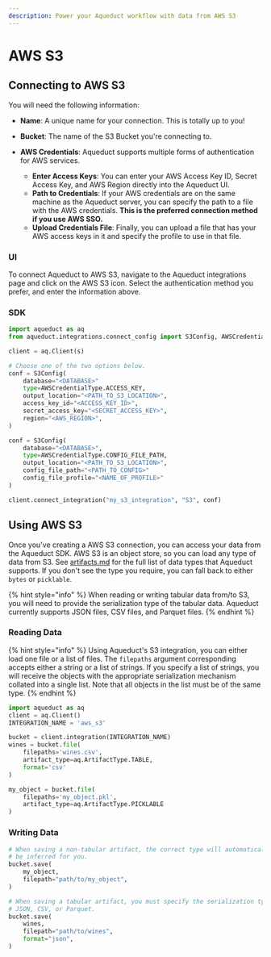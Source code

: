 ```yaml
---
description: Power your Aqueduct workflow with data from AWS S3
---
```


# AWS S3

## Connecting to AWS S3

You will need the following information:

* **Name**: A unique name for your connection. This is totally up to you!
* **Bucket**: The name of the S3 Bucket you're connecting to.

* **AWS Credentials**: Aqueduct supports multiple forms of authentication for AWS services.
  * **Enter Access Keys**: You can enter your AWS Access Key ID, Secret Access Key, and AWS Region directly into the Aqueduct UI.
  * **Path to Credentials**: If your AWS credentials are on the same machine as the Aqueduct server, you can specify the path to a file with the AWS credentials. **This is the preferred connection method if you use AWS SSO.**
  * **Upload Credentials File**: Finally, you can upload a file that has your AWS access keys in it and specify the profile to use in that file.&#x20;

### UI

To connect Aqueduct to AWS S3, navigate to the Aqueduct integrations page and click on the AWS S3 icon. Select the authentication method you prefer, and enter the information above.

### SDK

```python
import aqueduct as aq
from aqueduct.integrations.connect_config import S3Config, AWSCredentialType

client = aq.Client(s)

# Choose one of the two options below.
conf = S3Config(
    database="<DATABASE>"
    type=AWSCredentialType.ACCESS_KEY,
    output_location="<PATH_TO_S3_LOCATION>",
    access_key_id="<ACCESS_KEY_ID>",
    secret_access_key="<SECRET_ACCESS_KEY>",
    region="<AWS_REGION>",
)

conf = S3Config(
    database="<DATABASE>",
    type=AWSCredentialType.CONFIG_FILE_PATH,
    output_location="<PATH_TO_S3_LOCATION>",    
    config_file_path="<PATH_TO_CONFIG>"
    config_file_profile="<NAME_OF_PROFILE>"
)

client.connect_integration("my_s3_integration", "S3", conf)
```

## Using AWS S3

Once you've creating a AWS S3 connection, you can access your data from the Aqueduct SDK. AWS S3 is an object store, so you can load any type of data from S3. See [artifacts.md](../../../artifacts.md "mention") for the full list of data types that Aqueduct supports. If you don't see the type you require, you can fall back to either `bytes` or `picklable`.

{% hint style="info" %}
When reading or writing tabular data from/to S3, you will need to provide the serialization type of the tabular data. Aqueduct currently supports JSON files, CSV files, and Parquet files.
{% endhint %}

### Reading Data

{% hint style="info" %}
Using Aqueduct's S3 integration, you can either load one file or a list of files. The `filepaths` argument corresponding accepts either a string or a list of strings. If you specify a list of strings, you will receive the objects with the appropriate serialization mechanism collated into a single list. Note that all objects in the list must be of the same type.
{% endhint %}

```python
import aqueduct as aq
client = aq.Client()
INTEGRATION_NAME = 'aws_s3'

bucket = client.integration(INTEGRATION_NAME)
wines = bucket.file(
    filepaths='wines.csv', 
    artifact_type=aq.ArtifactType.TABLE, 
    format='csv'
)

my_object = bucket.file(
    filepaths='my_object.pkl',
    artifact_type=aq.ArtifactType.PICKLABLE
)
```

### Writing Data

```python
# When saving a non-tabular artifact, the correct type will automatically
# be inferred for you.
bucket.save(
    my_object,
    filepath="path/to/my_object",
)

# When saving a tabular artifact, you must specify the serialization type: 
# JSON, CSV, or Parquet.
bucket.save(
    wines,
    filepath="path/to/wines",
    format="json",
)
```
